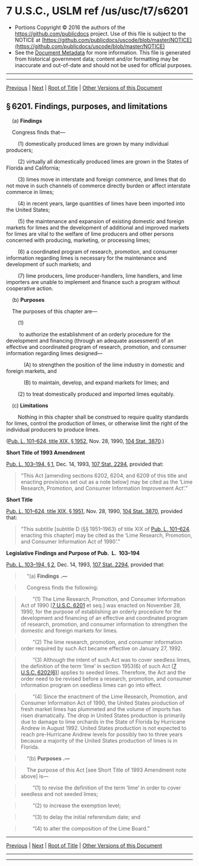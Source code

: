 ---
---

# 7 U.S.C., USLM ref /us/usc/t7/s6201

* Portions Copyright © 2016 the authors of the https://github.com/publicdocs project.
  Use of this file is subject to the NOTICE at [https://github.com/publicdocs/uscode/blob/master/NOTICE](https://github.com/publicdocs/uscode/blob/master/NOTICE)
* See the [Document Metadata](././../../../..//README.md) for more information.
  This file is generated from historical government data; content and/or formatting may be inaccurate and out-of-date and should not be used for official purposes.

----------
----------

[Previous](./../../../..//us/usc/t7/ch91/m__us_usc_t7_ch91.md) | [Next](./../../../..//us/usc/t7/ch91/m__us_usc_t7_s6202.md) | [Root of Title](./../../../../) | [Other Versions of this Document](https://publicdocs.github.io/go/links?ns=uslm&ref=%2Fus%2Fusc%2Ft7%2Fs6201)

## § 6201. Findings, purposes, and limitations

    (a) __Findings__ 

    Congress finds that—

        (1) domestically produced limes are grown by many individual producers;

        (2) virtually all domestically produced limes are grown in the States of Florida and California;

        (3) limes move in interstate and foreign commerce, and limes that do not move in such channels of commerce directly burden or affect interstate commerce in limes;

        (4) in recent years, large quantities of limes have been imported into the United States;

        (5) the maintenance and expansion of existing domestic and foreign markets for limes and the development of additional and improved markets for limes are vital to the welfare of lime producers and other persons concerned with producing, marketing, or processing limes;

        (6) a coordinated program of research, promotion, and consumer information regarding limes is necessary for the maintenance and development of such markets; and

        (7) lime producers, lime producer-handlers, lime handlers, and lime importers are unable to implement and finance such a program without cooperative action.

    (b) __Purposes__ 

    The purposes of this chapter are—

        (1)

         to authorize the establishment of an orderly procedure for the development and financing (through an adequate assessment) of an effective and coordinated program of research, promotion, and consumer information regarding limes designed—

            (A) to strengthen the position of the lime industry in domestic and foreign markets, and

            (B) to maintain, develop, and expand markets for limes; and

        (2) to treat domestically produced and imported limes equitably.

    (c) __Limitations__ 

        Nothing in this chapter shall be construed to require quality standards for limes, control the production of limes, or otherwise limit the right of the individual producers to produce limes.

([Pub. L. 101–624, title XIX, § 1952][/us/pl/101/624/s1952], Nov. 28, 1990, [104 Stat. 3870][/us/stat/104/3870].)

 __Short Title of 1993 Amendment__ 

[Pub. L. 103–194, § 1][/us/pl/103/194/s1], Dec. 14, 1993, [107 Stat. 2294][/us/stat/107/2294], provided that: 

> “This Act \[amending sections 6202, 6204, and 6209 of this title and enacting provisions set out as a note below\] may be cited as the ‘Lime Research, Promotion, and Consumer Information Improvement Act’.”

 __Short Title__ 

[Pub. L. 101–624, title XIX, § 1951][/us/pl/101/624/s1951], Nov. 28, 1990, [104 Stat. 3870][/us/stat/104/3870], provided that: 

> “This subtitle \[subtitle D (§§ 1951–1963) of title XIX of [Pub. L. 101–624][/us/pl/101/624], enacting this chapter\] may be cited as the ‘Lime Research, Promotion, and Consumer Information Act of 1990’.”

 __Legislative Findings and Purpose of Pub. L. 103–194__ 

[Pub. L. 103–194, § 2][/us/pl/103/194/s2], Dec. 14, 1993, [107 Stat. 2294][/us/stat/107/2294], provided that:

>     “(a)  __Findings__  __.—__ 

>     Congress finds the following:

>         “(1) The Lime Research, Promotion, and Consumer Information Act of 1990 \[[7 U.S.C. 6201][/us/usc/t7/s6201] et seq.\] was enacted on November 28, 1990, for the purpose of establishing an orderly procedure for the development and financing of an effective and coordinated program of research, promotion, and consumer information to strengthen the domestic and foreign markets for limes.

>         “(2) The lime research, promotion, and consumer information order required by such Act became effective on January 27, 1992.

>         “(3) Although the intent of such Act was to cover seedless limes, the definition of the term ‘lime’ in section 1953(6) of such Act \[[7 U.S.C. 6202(6)][/us/usc/t7/s6202/6]\] applies to seeded limes. Therefore, the Act and the order need to be revised before a research, promotion, and consumer information program on seedless limes can go into effect.

>         “(4) Since the enactment of the Lime Research, Promotion, and Consumer Information Act of 1990, the United States production of fresh market limes has plummeted and the volume of imports has risen dramatically. The drop in United States production is primarily due to damage to lime orchards in the State of Florida by Hurricane Andrew in August 1992. United States production is not expected to reach pre-Hurricane Andrew levels for possibly two to three years because a majority of the United States production of limes is in Florida.

>     “(b)  __Purposes__  __.—__ 

>     The purpose of this Act \[see Short Title of 1993 Amendment note above\] is—

>         “(1) to revise the definition of the term ‘lime’ in order to cover seedless and not seeded limes;

>         “(2) to increase the exemption level;

>         “(3) to delay the initial referendum date; and

>         “(4) to alter the composition of the Lime Board.”

----------

[Previous](./../../../..//us/usc/t7/ch91/m__us_usc_t7_ch91.md) | [Next](./../../../..//us/usc/t7/ch91/m__us_usc_t7_s6202.md) | [Root of Title](./../../../../) | [Other Versions of this Document](https://publicdocs.github.io/go/links?ns=uslm&ref=%2Fus%2Fusc%2Ft7%2Fs6201)

----------
----------

[/us/pl/101/624/s1952]: https://publicdocs.github.io/go/links?ns=uslm&ref=%2Fus%2Fpl%2F101%2F624%2Fs1952
[/us/stat/104/3870]: https://publicdocs.github.io/go/links?ns=uslm&ref=%2Fus%2Fstat%2F104%2F3870
[/us/pl/103/194/s1]: https://publicdocs.github.io/go/links?ns=uslm&ref=%2Fus%2Fpl%2F103%2F194%2Fs1
[/us/stat/107/2294]: https://publicdocs.github.io/go/links?ns=uslm&ref=%2Fus%2Fstat%2F107%2F2294
[/us/pl/101/624/s1951]: https://publicdocs.github.io/go/links?ns=uslm&ref=%2Fus%2Fpl%2F101%2F624%2Fs1951
[/us/stat/104/3870]: https://publicdocs.github.io/go/links?ns=uslm&ref=%2Fus%2Fstat%2F104%2F3870
[/us/pl/101/624]: https://publicdocs.github.io/go/links?ns=uslm&ref=%2Fus%2Fpl%2F101%2F624
[/us/pl/103/194/s2]: https://publicdocs.github.io/go/links?ns=uslm&ref=%2Fus%2Fpl%2F103%2F194%2Fs2
[/us/stat/107/2294]: https://publicdocs.github.io/go/links?ns=uslm&ref=%2Fus%2Fstat%2F107%2F2294
[/us/usc/t7/s6201]: https://publicdocs.github.io/go/links?ns=uslm&ref=%2Fus%2Fusc%2Ft7%2Fs6201
[/us/usc/t7/s6202/6]: https://publicdocs.github.io/go/links?ns=uslm&ref=%2Fus%2Fusc%2Ft7%2Fs6202%2F6


